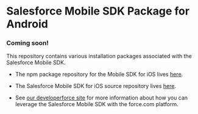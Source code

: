 # Salesforce Mobile SDK Package for Android

### Coming soon!

This repository contains various installation packages associated with the Salesforce Mobile SDK.

- The npm package repository for the Mobile SDK for iOS lives [here](https://github.com/forcedotcom/SalesforceMobileSDK-iOS-Package).

- The Salesforce Mobile SDK for iOS source repository lives [here](https://github.com/forcedotcom/SalesforceMobileSDK-iOS).

- See [our developerforce site](http://wiki.developerforce.com/page/Mobile_SDK) for more information about how you can leverage the Salesforce Mobile SDK with the force.com platform.
